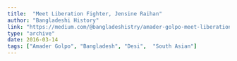 ```yaml
---
title:  "Meet Liberation Fighter, Jensine Raihan"
author: "Bangladeshi History"
link: "https://medium.com/@bangladeshistry/amader-golpo-meet-liberation-fighter-jensine-sultana-f5bbf908fa98"
type: "archive"
date: 2016-03-14
tags: ["Amader Golpo", "Bangladesh", "Desi",  "South Asian"]
---
```


